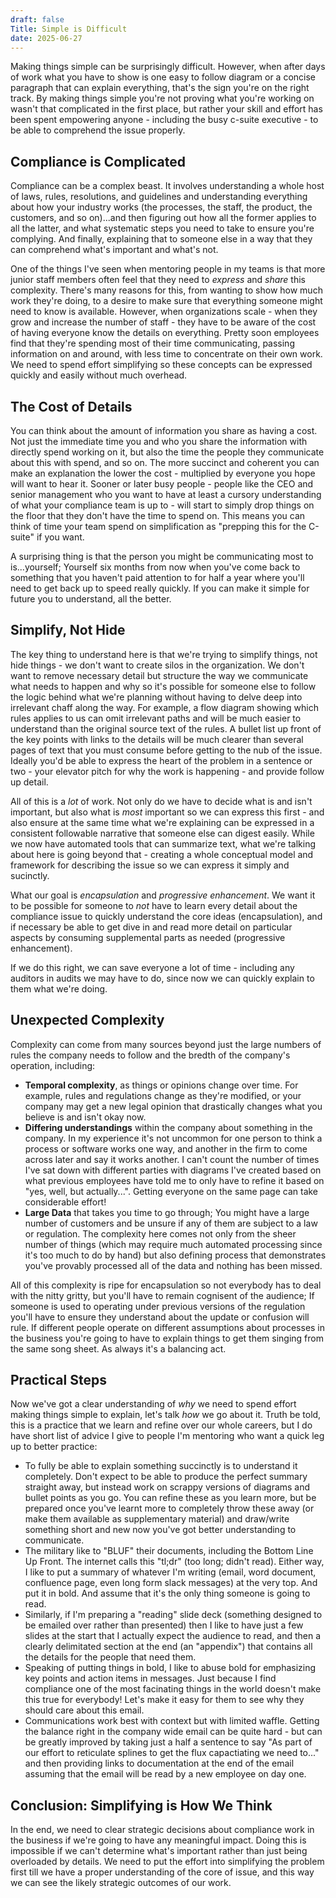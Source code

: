 ```yaml
---
draft: false
Title: Simple is Difficult
date: 2025-06-27
---
```

Making things simple can be surprisingly difficult.  However, when after days of work what you have to show is one easy to follow diagram or a concise paragraph that can explain everything, that's the sign you're on the right track.  By making things simple you're not proving what you're working on wasn't that complicated in the first place, but rather your skill and effort has been spent empowering anyone - including the busy c-suite executive - to be able to comprehend the issue properly.

<!--more-->

## Compliance is Complicated

Compliance can be a complex beast.  It involves understanding a whole host of laws, rules, resolutions, and guidelines and understanding everything about how your industry works (the processes, the staff, the product, the customers, and so on)...and then figuring out how all the former applies to all the latter, and what systematic steps you need to take to ensure you're complying.  And finally, explaining that to someone else in a way that they can comprehend what's important and what's not.

One of the things I've seen when mentoring people in my teams is that more junior staff members often feel that they need to *express* and *share* this complexity.  There's many reasons for this, from wanting to show how much work they're doing, to a desire to make sure that everything someone might need to know is available.  However, when organizations scale - when they grow and increase the number of staff - they have to be aware of the cost of having everyone know the details on everything.  Pretty soon employees find that they're spending most of their time communicating, passing information on and around, with less time to concentrate on their own work.  We need to spend effort simplifying so these concepts can be expressed quickly and easily without much overhead.
## The Cost of Details

You can think about the amount of information you share as having a cost. Not just the immediate time you and who you share the information with directly spend working on it, but also the time the people they communicate about this with spend, and so on.  The more succinct and coherent you can make an explanation the lower the cost - multiplied by everyone you hope will want to hear it.  Sooner or later busy people - people like the CEO and senior management who you want to have at least a cursory understanding of what your compliance team is up to - will start to simply drop things on the floor that they don't have the time to spend on.  This means you can think of time your team spend on simplification as "prepping this for the C-suite" if you want.

A surprising thing is that the person you might be communicating most to is...yourself;  Yourself six months from now when you've come back to something that you haven't paid attention to for half a year where you'll need to get back up to speed really quickly.  If you can make it simple for future you to understand, all the better.
## Simplify, Not Hide

The key thing to understand here is that we're trying to simplify things, not hide things - we don't want to create silos in the organization.  We don't want to remove necessary detail but structure the way we communicate what needs to happen and why so it's possible for someone else to follow the logic behind what we're planning without having to delve deep into irrelevant chaff along the way.  For example, a flow diagram showing which rules applies to us can omit irrelevant paths and will be much easier to understand than the original source text of the rules.  A bullet list up front of the key points with links to the details will be much clearer than several pages of text that you must consume before getting to the nub of the issue.  Ideally you'd be able to express the heart of the problem in a sentence or two - your elevator pitch for why the work is happening - and provide follow up detail.

All of this is a *lot* of work.  Not only do we have to decide what is and isn't important, but also what is *most* important so we can express this first - and also ensure at the same time what we're explaining can be expressed in a consistent followable narrative that someone else can digest easily.  While we now have automated tools that can summarize text, what we're talking about here is going beyond that - creating a whole conceptual model and framework for describing the issue so we can express it simply and sucinctly.

What our goal is *encapsulation* and *progressive enhancement*.  We want it to be possible for someone to *not* have to learn every detail about the compliance issue to quickly understand the core ideas (encapsulation), and if necessary be able to get dive in and read more detail on particular aspects by consuming supplemental parts as needed (progressive enhancement).

If we do this right, we can save everyone a lot of time - including any auditors in audits we may have to do, since now we can quickly explain to them what we're doing.
## Unexpected Complexity

Complexity can come from many sources beyond just the large numbers of rules the company needs to follow and the bredth of the company's operation, including:

- **Temporal complexity**, as things or opinions change over time.  For example, rules and regulations change as they're modified, or your company may get a new legal opinion that drastically changes what you believe is and isn't okay now.
- **Differing understandings** within the company about something in the company.  In my experience it's not uncommon for one person to think a process or software works one way, and another in the firm to come across later and say it works another.  I can't count the number of times I've sat down with different parties with diagrams I've created based on what previous employees have told me to only have to refine it based on "yes, well, but actually...".  Getting everyone on the same page can take considerable effort!
- **Large Data** that takes you time to go through;  You might have a large number of customers and be unsure if any of them are subject to a law or regulation.  The complexity here comes not only from the sheer number of things (which may require much automated processing since it's too much to do by hand) but also defining process that demonstrates you've provably processed all of the data and nothing has been missed.

All of this complexity is ripe for encapsulation so not everybody has to deal with the nitty gritty, but you'll have to remain cognisent of the audience;  If someone is used to operating under previous versions of the regulation you'll have to ensure they understand about the update or confusion will rule.  If different people operate on different assumptions about processes in the business you're going to have to explain things to get them singing from the same song sheet.  As always it's a balancing act.
## Practical Steps

Now we've got a clear understanding of *why* we need to spend effort making things simple to explain, let's talk *how* we go about it.  Truth be told, this is a practice that we learn and refine over our whole careers, but I do have short list of advice I give to people I'm mentoring who want a quick leg up to better practice:

* To fully be able to explain something succinctly is to understand it completely.  Don't expect to be able to produce the perfect summary straight away, but instead work on scrappy versions of diagrams and bullet points as you go.  You can refine these as you learn more, but be prepared once you've learnt more to completely throw these away (or make them available as supplementary material) and draw/write something short and new now you've got better understanding to communicate.
* The military like to "BLUF" their documents, including the Bottom Line Up Front.  The internet calls this "tl;dr" (too long; didn't read).  Either way, I like to put a summary of whatever I'm writing (email, word document, confluence page, even long form slack messages) at the very top.  And put it in bold.  And assume that it's the only thing someone is going to read.
* Similarly, if I'm preparing a "reading" slide deck (something designed to be emailed over rather than presented) then I like to have just a few slides at the start that I actually expect the audience to read, and then a clearly delimitated section at the end (an "appendix") that contains all the details for the people that need them.
* Speaking of putting things in bold, I like to abuse bold for emphasizing key points and action items in messages.  Just because I find compliance one of the most facinating things in the world doesn't make this true for everybody!  Let's make it easy for them to see why they should care about this email.
* Communications work best with context but with limited waffle.  Getting the balance right in the company wide email can be quite hard - but can be greatly improved by taking just a half a sentence to say "As part of our effort to reticulate splines to get the flux capactiating we need to..." and then providing links to documentation at the end of the email assuming that the email will be read by a new employee on day one.

## Conclusion: Simplifying is How We Think
In the end, we need to clear strategic decisions about compliance work in the business if we're going to have any meaningful impact.  Doing this is impossible if we can't determine what's important rather than just being overloaded by details.  We need to put the effort into simplifying the problem first till we have a proper understanding of the core of issue, and this way we can see the likely strategic outcomes of our work.  
